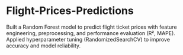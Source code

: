 # Flight-Prices-Predictions
Built a Random Forest model to predict flight ticket prices with feature engineering, preprocessing, and performance evaluation (R², MAPE). Applied hyperparameter tuning (RandomizedSearchCV) to improve accuracy and model reliability.
